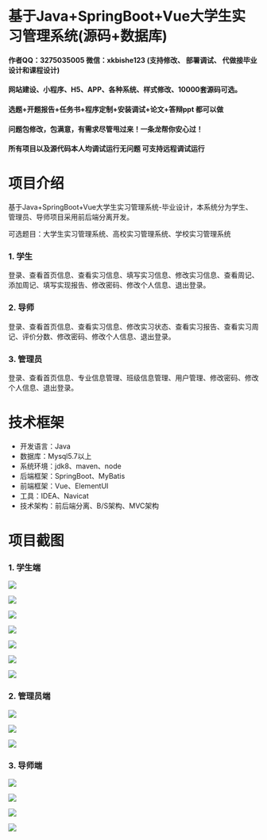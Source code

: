# 基于Java+SpringBoot+Vue大学生实习管理系统(源码+数据库)

#### 作者QQ：3275035005 微信：xkbishe123 (支持修改、 部署调试、 代做接毕业设计和课程设计)

#### 网站建设、小程序、H5、APP、各种系统、样式修改、10000套源码可选。

#### 选题+开题报告+任务书+程序定制+安装调试+论文+答辩ppt 都可以做

#### 问题包修改，包满意，有需求尽管甩过来！一条龙帮你安心过！

#### 所有项目以及源代码本人均调试运行无问题 可支持远程调试运行

# 项目介绍
基于Java+SpringBoot+Vue大学生实习管理系统-毕业设计，本系统分为学生、管理员、导师项目采用前后端分离开发。

可选题目：大学生实习管理系统、高校实习管理系统、学校实习管理系统

### 1. 学生

登录、查看首页信息、查看实习信息、填写实习信息、修改实习信息、查看周记、添加周记、填写实现报告、修改密码、修改个人信息、退出登录。

### 2. 导师

登录、查看首页信息、查看实习信息、修改实习状态、查看实习报告、查看实习周记、评价分数、修改密码、修改个人信息、退出登录。

### 3. 管理员

登录、查看首页信息、专业信息管理、班级信息管理、用户管理、修改密码、修改个人信息、退出登录。

# 技术框架
- 开发语言：Java
- 数据库：Mysql5.7以上
- 系统环境：jdk8、maven、node
- 后端框架：SpringBoot、MyBatis
- 前端框架：Vue、ElementUI
- 工具：IDEA、Navicat
- 技术架构：前后端分离、B/S架构、MVC架构
# 项目截图

### 1. 学生端

![](image/A1.png)

![](image/A2.png)

![](image/A3.png)

![](image/A4.png)

![](image/A5.png)

![](image/A6.png)

![](image/A7.png)

### 2. 管理员端

![](image/C1.png)

![](image/C2.png)

![](image/C3.png)

### 3. 导师端

![](image/B1.png)

![](image/B2.png)

![](image/B3.png)

![](image/B4.png)
